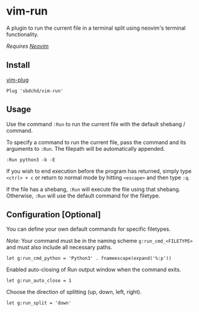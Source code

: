 # vim-run

A plugin to run the current file in a terminal split using neovim's terminal functionality.

*Requires [Neovim](https://neovim.io)*

## Install

[vim-plug](https://github.com/junegunn/vim-plug)

```vimscript
Plug 'sbdchd/vim-run'
```

## Usage

Use the command `:Run` to run the current file with the default shebang / command.

To specify a command to run the current file, pass the command and its arguments
to `:Run`. The filepath will be automatically appended.

```vimscript
:Run python3 -b -E
```

If you wish to end execution before the program has returned, simply type
`<ctrl> + c` or return to normal mode by hitting `<escape>` and then type `:q`.

If the file has a shebang, `:Run` will execute the file using that shebang.
Otherwise, `:Run` will use the default command for the filetype.

## Configuration [Optional]

You can define your own default commands for specific filetypes.

*Note:* Your command must be in the naming scheme `g:run_cmd_<FILETYPE>` and must
also include all necessary paths.

```vimscipt
let g:run_cmd_python = 'Python3' . fnameescape(expand('%:p'))
```

Enabled auto-closing of Run output window when the command exits.

```vim
let g:run_auto_close = 1
```

Choose the direction of splitting (up, down, left, right).

```vim
let g:run_split = 'down'
```

